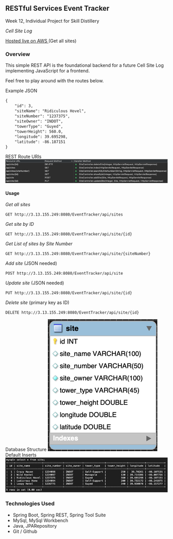 ## RESTful Services Event Tracker
Week 12, Individual Project for Skill Distillery

*Cell Site Log*

[Hosted live on AWS ](http://3.13.155.249:8080/EventTracker/api/sites) (Get all sites)


### Overview
This simple REST API is the foundational backend for a future Cell Site Log implementing JavaScript for a frontend.


Feel free to play around with the routes below.

Example JSON
```
{
    "id": 3,
    "siteName": "Ridiculous Hovel",
    "siteNumber": "1237375",
    "siteOwner": "INDOT",
    "towerType": "Guyed",
    "towerHeight": 560.0,
    "longitude": 39.695298,
    "latitude": -86.187151
}
```
REST Route URIs
![RouteURIs](Images/RouteURIs.jpg)

#### Usage
*Get all sites*
```
GET http://3.13.155.249:8080/EventTracker/api/sites
```
*Get site by ID*
```
GET http://3.13.155.249:8080/EventTracker/api/site/{id}
```
*Get List of sites by Site Number*
```
GET http://3.13.155.249:8080/EventTracker/api/site/{siteNumber}
```
*Add site* (JSON needed)
```
POST http://3.13.155.249:8080/EventTracker/api/site
```
*Update site* (JSON needed)
```
PUT http://3.13.155.249:8080/EventTracker/api/site/{id}
```
*Delete site* (primary key as ID)
```
DELETE http://3.13.155.249:8080/EventTracker/api/site/{id}
```

Database Structure
![EER Diagram](Images/EERDiagram.jpg)
Default Inserts
![SQL table](Images/defaultInserts.jpg)

### Technologies Used
* Spring Boot, Spring REST, Spring Tool Suite
* MySql, MySql Workbench
* Java, JPARepository
* Git / Github
